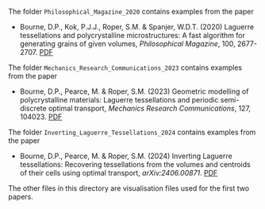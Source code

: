 The folder `Philosophical_Magazine_2020` contains examples from the paper

* Bourne, D.P., Kok, P.J.J., Roper, S.M. & Spanjer, W.D.T. (2020) Laguerre tessellations and polycrystalline microstructures: A fast algorithm for generating grains of given volumes, *Philosophical Magazine*, 100, 2677-2707. [PDF](https://www.tandfonline.com/doi/full/10.1080/14786435.2020.1790053)

The folder `Mechanics_Research_Communications_2023` contains examples from the paper

* Bourne, D.P., Pearce, M. & Roper, S.M. (2023) Geometric modelling of polycrystalline materials: Laguerre tessellations and periodic semi-discrete optimal transport, *Mechanics Research Communications*, 127, 104023. [PDF](https://www.sciencedirect.com/science/article/pii/S0093641322001550)

The folder `Inverting_Laguerre_Tessellations_2024` contains examples from the paper

* Bourne, D.P., Pearce, M. & Roper, S.M. (2024) Inverting Laguerre tessellations: Recovering tessellations from the volumes and centroids of their cells using optimal transport, *arXiv:2406.00871*. [PDF](https://arxiv.org/abs/2406.00871)

The other files in this directory are visualisation files used for the first two papers.
